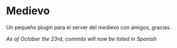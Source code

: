 # Medievo

Un pequeño plugin para el server del medievo con amigos, gracias.

*As of October the 23rd, commits will now be listed in Spanish*


